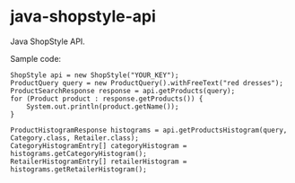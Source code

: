 java-shopstyle-api
==========================

Java ShopStyle API.

Sample code:

    ShopStyle api = new ShopStyle("YOUR_KEY");
    ProductQuery query = new ProductQuery().withFreeText("red dresses");
    ProductSearchResponse response = api.getProducts(query);
    for (Product product : response.getProducts()) {
        System.out.println(product.getName());
    }

    ProductHistogramResponse histograms = api.getProductsHistogram(query, Category.class, Retailer.class);
    CategoryHistogramEntry[] categoryHistogram = histograms.getCategoryHistogram();
    RetailerHistogramEntry[] retailerHistogram = histograms.getRetailerHistogram();
